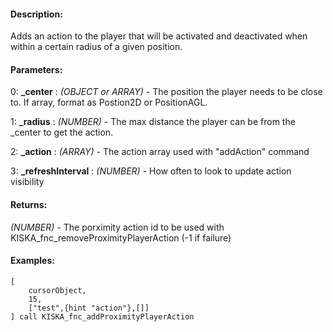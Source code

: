 #### Description:
Adds an action to the player that will be activated and deactivated when within a certain radius of a given position.

#### Parameters:
0: **_center** : *(OBJECT or ARRAY)* - The position the player needs to be close to.If array, format as Postion2D or PositionAGL.

1: **_radius** : *(NUMBER)* - The max distance the player can be from the _center toget the action.

2: **_action** : *(ARRAY)* - The action array used with "addAction" command

3: **_refreshInterval** : *(NUMBER)* - How often to look to update action visibility

#### Returns:
*(NUMBER)* - The porximity action id to be used with KISKA_fnc_removeProximityPlayerAction
    (-1 if failure)

#### Examples:
```sqf
[
    cursorObject,
    15,
    ["test",{hint "action"},[]]
] call KISKA_fnc_addProximityPlayerAction
```

